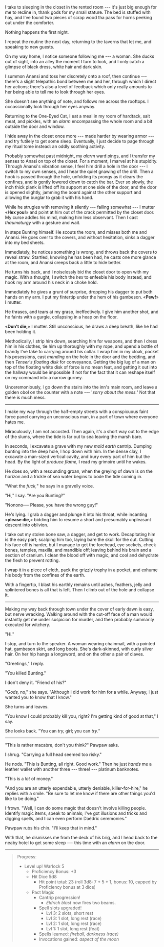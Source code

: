 I take to sleeping in the closet in the rented room --- it's just big enough for
me to recline in, thank gods for my small stature. The bed is stuffed with hay,
and I've found two pieces of scrap wood tha pass for horns peeking out under the
comforter.

Nothing happens the first night.

I repeat the routine the next day, returning to the taverns that let me, and speaking
to new guests.

On my way home, I notice someone following me --- a woman. She ducks out of sight, into
an alley the moment I turn to look, and I only catch a glimpse of black dress, white hair and dark skin.

I summon Anansi and toss her discretely onto a roof, then continue --- there's a slight
telepathic bond between me and her, through which I direct her actions; there's also
a level of feedback which only really amounts to her being able to tell me to look through
her eyes.

She doesn't see anything of note, and follows me across the rooftops. I occassionally look
through her eyes anyway.

Returning to the One-Eyed Cat, I eat a meal in my room of hardtack, salt meat, and pickles,
with an _alarm_ encompassing the whole room and a bit outside the door and window.

I hide away in the closet once more --- made harder by wearing armor --- and try
futilely to get some sleep. Eventually, I just decide to page through my ritual tome instead:
an oddly soothing activity.

Probably somewhat past midnight, my _alarm_ ward pings, and I transfer my senses
to Anasi on top of the closet. For a moment, I marvel at his stupidity. Through
Anansi's vibration sense, I feel him drill a hole in the door --- I switch to
my own senses, and I hear the quiet gnawing of the drill. Then a hook is passed
through the hole, unfolding its prongs as it clears the confines, and is gently
lowered down to catch the bar. Ever so slowly, the inch thick plank is lifted
off its support at one side of the door, and the door is opened slightly, jamming
the board against the other support and allowing the burglar to grab it with
his hand.

While he strugles with removing it silently --- failing somewhat --- I mutter
«__Hex you!__» and point at him out of the crack permitted by the closet door.
My curse addles his mind, making him less observant. Then I cast _thaumaturgy_ with
a gesture and wait.

In steps Bunting himself. He scouts the room, and misses both me and Anansi. He
goes over to the covers, and without hesitation, sinks a dagger into my bed sheets.

Immediately, he notices something is wrong, and throws back the covers to reveal
straw. Startled, knowing he has been had, he casts one more glance at the room, and Anansi
creeps back a little to hide better.

He turns his back, and I noiselessly bid the closet door to open with my magic. With
a thought, I switch the _hex_ to enfeeble his body instead, and hook my arm around his
neck in a choke hold.

Immediately he gives a grunt of surprise, dropping his dagger to put both hands
on my arm. I put my fintertip under the hem of his gambeson. «__Pew!__» I
mutter.

He thrases, and tears at my grasp, ineffectively. I give him another shot, and he faints with
a gurgle, collapsing in a heap on the floor.

«__Don't die,__» I mutter. Still unconscious, he draws a deep breath, like he had been holding it.

Methodically, I strip him down, searching him for weapons, and then I dress
him in his clothes, tie him up thoroughly with my rope, and upend a bottle of
brandy I've take to carrying around his collar. I wrap him in my cloak, pocket
his posessions, cast _mending_ on the hole in the door and the bedding, and then
_Tenser's floating disk_ for conveyance. Getting the big lug of a man on top of
the floating white disk of force is no mean feat, and getting it out into the
hallway would be impossible if not for the fact that it can reshape itself on my
command into a narrow gurney.

Unceremoniously, I go down the stairs into the inn's main room, and leave a golden obol on the counter
with a note --- '_sorry about the mess._' Not that there is much mess.

----

I make my way through the half-empty streets with a conspicuous faint force panel carrying
an unconscious man, in a part of town where everyone hates me.

Miraculously, I am not accosted. Then again, it's a short way out to the edge of the slums,
where the tide is far out to sea leaving the marsh bare. 

In seconds, I excavate a grave with my new _mold earth_ cantrip. Dumping bunting into the deep hole,
I hop down with him. In the dense clay, I excavate a man-sized vertical cavity, and bury every part
of him but the head. By the light of _produce flame_, I read my grimoire until he wakes.

He does so, with a resounding groan, when the greying of dawn is on the horizon and a trickle of sea
water begins to bode the tide coming in.

"What the _fuck,_" he says in a gravelly voice.

"Hi," I say. "Are you Bunting?"

"Nonono--- Please, you have the wrong guy!"

He's lying. I grab a dagger and plunge it into his throat, while incanting
«__please die,__» bidding him to resume a short and presumably unpleasant
descent into oblivion.


I take out my stolen bone saw, a dagger, and get to work. Decapitating him is
the easy part; scalping him too, laying bare the skull for the cut. Cutting his face
off is harder, but I manage to get the forehead, eye sockets, cheek bones, temples, maxilla,
and mandible off; leaving behind his brain and a section of cranium. I clean the blood off with magic, and
cool and dehydrate the flesh to prevent rotting.

I wrap it in a piece of cloth, pack the grizzly trophy in a pocket, and exhume
his body from the confines of the earth.

With a fingertip, I blast his earthly remains until ashes, feathers, jelly and splintered bones
is all that is left. Then I climb out of the hole and collapse it.

----

Making my way back through town under the cover of early dawn is easy, but nerve wracking. Walking around with
the cut-off face of a man would instantly get me under suspicion for murder, and
then probably summarily executed for witchery.

"Hi."

I stop, and turn to the speaker. A woman wearing chainmail, with a pointed hat, gambeson skirt, and long boots.
She's dark-skinned, with curly silver hair. On her hip hangs a longsword, and on the other a pair of claves.

"Greetings," I reply.

"You killed Bunting."

I don't deny it. "Friend of his?"

"_Gods,_ no," she says. "Although I did work for him for a while. Anyway, I just wanted you to know
that I know."

She turns and leaves.

"You know I could probably kill you, right? I'm getting kind of good at that," I say.

She looks back. "You can _try,_ girl; you can _try._"

----

"This is rather macabre, don't you think?" Pawpaw asks.

I shrug. "Carrying a full head seemed too risky."

He nods. "This is Bunting, all right. Good work."
Then he just _hands_ me a leather wallet with another three --- three! ---
platinum banknotes.

"This is a _lot_ of money."

"And you are an utterly expendable, utterly deniable, killer-for-hire," he replies with
a smile. "Be sure to let me know if there are other things you'd like to be doing."

I frown. "Well, I can do some magic that doesn't involve killing
people. Identify magic items, speak to animals; I've got illusions and tricks
and digging spells, and I can even perform Daédric ceremonies."

Pawpaw rubs his chin. "I'll keep that in mind."

With that, he dismisses me from the deck of his brig, and I head back to the neaby hotel
to get some sleep --- this time with an _alarm_ on the door.

----

> Progress:
> - Level up! Warlock 5
>   - Proficiency Bonus: +3
>   - Hit Dice 5d8
>     - Hit point total: 23 (roll 3d8: 7 + 5 + 1, bonus: 10, capped by Proficiency bonus at 3 dice)
>   - Pact Magic
>     - Cantrip progression!
>       - _Eldrich blast_ now fires two beams.
>     - Spell slots upgraded!
>       - Lvl 3: 2 slots, short rest
>       - Lvl 3: 1 slot, long rest (race)
>       - Lvl 2: 1 slot, long rest (race)
>       - Lvl 1: 1 slot, long rest (feat)
>     - Spells learned: _fireball, darkness (race)_
>     - Invocations gained: _aspect of the moon_

